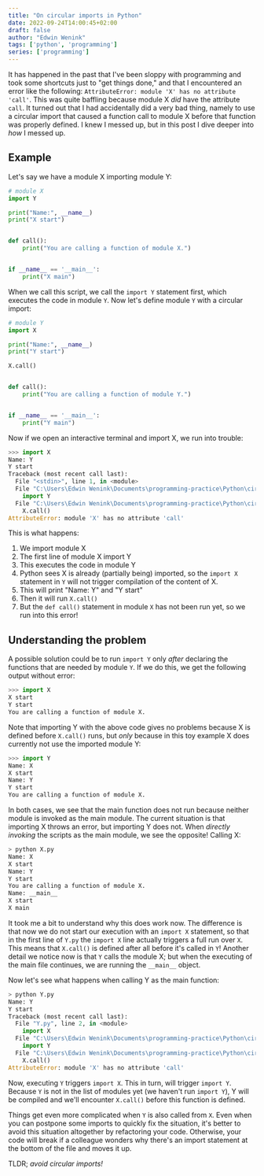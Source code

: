 ```yaml
---
title: "On circular imports in Python"
date: 2022-09-24T14:00:45+02:00
draft: false
author: "Edwin Wenink"
tags: ['python', 'programming']
series: ['programming']
---
```


It has happened in the past that I've been sloppy with programming and took some shortcuts just to "get things done," and that I encountered an error like the following: `AttributeError: module 'X' has no attribute 'call'`.
This was quite baffling because module X *did* have the attribute `call`.
It turned out that I had accidentally did a very bad thing, namely to use a circular import that caused a function call to module X before that function was properly defined.
I knew I messed up, but in this post I dive deeper into *how* I messed up.

## Example

Let's say we have a module X importing module Y:

```python
# module X
import Y

print("Name:", __name__)
print("X start")


def call():
    print("You are calling a function of module X.")


if __name__ == '__main__':
    print("X main")
```

When we call this script, we call the `import Y` statement first, which executes the code in module `Y`.
Now let's define module `Y` with a circular import:

```python
# module Y
import X

print("Name:", __name__)
print("Y start")

X.call()


def call():
    print("You are calling a function of module Y.")


if __name__ == '__main__':
    print("Y main")
```

Now if we open an interactive terminal and import X, we run into trouble:

```python
>>> import X
Name: Y
Y start
Traceback (most recent call last):
  File "<stdin>", line 1, in <module>
  File "C:\Users\Edwin Wenink\Documents\programming-practice\Python\circular_import\X.py", line 2, in <module>
    import Y
  File "C:\Users\Edwin Wenink\Documents\programming-practice\Python\circular_import\Y.py", line 6, in <module>
    X.call()
AttributeError: module 'X' has no attribute 'call'
```


This is what happens:

1. We import module X
2. The first line of module X import Y
3. This executes the code in module Y
4. Python sees X is already (partially being) imported, so the `import X` statement in `Y` will not trigger compilation of the content of X.
4. This will print  "Name: Y" and "Y start"
5. Then it will run `X.call()`
6. But the `def call()` statement in module `X` has not been run yet, so we run into this error!

## Understanding the problem

A possible solution could be to run `import Y` only *after* declaring the functions that are needed by module `Y`.
If we do this, we get the following output without error:

```python
>>> import X
X start
Y start
You are calling a function of module X.
```

Note that importing Y with the above code gives no problems because X is defined before `X.call()` runs, but *only* because in this toy example X does currently not use the imported module Y:

```python
>>> import Y
Name: X
X start
Name: Y
Y start
You are calling a function of module X.
```

In both cases, we see that the main function does not run because neither module is invoked as the main module.
The current situation is that importing X throws an error, but importing Y does not.
When *directly invoking* the scripts as the main module, we see the opposite!
Calling X:

```python
> python X.py
Name: X
X start
Name: Y
Y start
You are calling a function of module X.
Name: __main__
X start
X main
```

It took me a bit to understand why this does work now.
The difference is that now we do not start our execution with an `import X` statement, so that in the first line of `Y.py` the `import X` line actually triggers a full run over `X`.
This means that `X.call()` is defined after all before it's called in `Y`!
Another detail we notice now is that `Y` calls the module X; but when the executing of the main file continues, we are running the `__main__` object.

Now let's see what happens when calling Y as the main function:

```python
> python Y.py
Name: Y
Y start
Traceback (most recent call last):
  File "Y.py", line 2, in <module>
    import X
  File "C:\Users\Edwin Wenink\Documents\programming-practice\Python\circular_import\X.py", line 2, in <module>
    import Y
  File "C:\Users\Edwin Wenink\Documents\programming-practice\Python\circular_import\Y.py", line 6, in <module>
    X.call()
AttributeError: module 'X' has no attribute 'call'
```

Now, executing `Y` triggers `import X`.
This in turn, will trigger `import Y`.
Because `Y` is not in the list of modules yet (we haven't run `import Y`), Y will be compiled and we'll encounter `X.call()` before this function is defined.

Things get even more complicated when `Y` is also called from `X`.
Even when you can postpone some imports to quickly fix the situation, it's better to avoid this situation altogether by refactoring your code.
Otherwise, your code will break if a colleague wonders why there's an import statement at the bottom of the file and moves it up.

TLDR; *avoid circular imports!*
